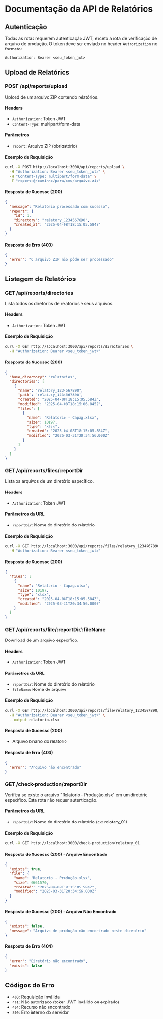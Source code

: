 # Documentação da API de Relatórios

## Autenticação

Todas as rotas requerem autenticação JWT, exceto a rota de verificação de arquivo de produção. O token deve ser enviado no header `Authorization` no formato:
```
Authorization: Bearer <seu_token_jwt>
```

## Upload de Relatórios

### POST /api/reports/upload

Upload de um arquivo ZIP contendo relatórios.

#### Headers
- `Authorization`: Token JWT
- `Content-Type`: multipart/form-data

#### Parâmetros
- `report`: Arquivo ZIP (obrigatório)

#### Exemplo de Requisição
```bash
curl -X POST http://localhost:3000/api/reports/upload \
  -H "Authorization: Bearer <seu_token_jwt>" \
  -H "Content-Type: multipart/form-data" \
  -F "report=@/caminho/para/seu/arquivo.zip"
```

#### Resposta de Sucesso (200)
```json
{
  "message": "Relatório processado com sucesso",
  "report": {
    "id": 1,
    "directory": "relatory_1234567890",
    "created_at": "2025-04-08T18:15:05.584Z"
  }
}
```

#### Resposta de Erro (400)
```json
{
  "error": "O arquivo ZIP não pôde ser processado"
}
```

## Listagem de Relatórios

### GET /api/reports/directories

Lista todos os diretórios de relatórios e seus arquivos.

#### Headers
- `Authorization`: Token JWT

#### Exemplo de Requisição
```bash
curl -X GET http://localhost:3000/api/reports/directories \
  -H "Authorization: Bearer <seu_token_jwt>"
```

#### Resposta de Sucesso (200)
```json
{
  "base_directory": "relatories",
  "directories": [
    {
      "name": "relatory_1234567890",
      "path": "relatory_1234567890",
      "created": "2025-04-08T18:15:05.584Z",
      "modified": "2025-04-08T18:15:06.845Z",
      "files": [
        {
          "name": "Relatorio - Capag.xlsx",
          "size": 10197,
          "type": "xlsx",
          "created": "2025-04-08T18:15:05.584Z",
          "modified": "2025-03-31T20:34:56.000Z"
        }
      ]
    }
  ]
}
```

### GET /api/reports/files/:reportDir

Lista os arquivos de um diretório específico.

#### Headers
- `Authorization`: Token JWT

#### Parâmetros da URL
- `reportDir`: Nome do diretório do relatório

#### Exemplo de Requisição
```bash
curl -X GET http://localhost:3000/api/reports/files/relatory_1234567890 \
  -H "Authorization: Bearer <seu_token_jwt>"
```

#### Resposta de Sucesso (200)
```json
{
  "files": [
    {
      "name": "Relatorio - Capag.xlsx",
      "size": 10197,
      "type": "xlsx",
      "created": "2025-04-08T18:15:05.584Z",
      "modified": "2025-03-31T20:34:56.000Z"
    }
  ]
}
```

### GET /api/reports/file/:reportDir/:fileName

Download de um arquivo específico.

#### Headers
- `Authorization`: Token JWT

#### Parâmetros da URL
- `reportDir`: Nome do diretório do relatório
- `fileName`: Nome do arquivo

#### Exemplo de Requisição
```bash
curl -X GET http://localhost:3000/api/reports/file/relatory_1234567890/Relatorio%20-%20Capag.xlsx \
  -H "Authorization: Bearer <seu_token_jwt>" \
  --output relatorio.xlsx
```

#### Resposta de Sucesso (200)
- Arquivo binário do relatório

#### Resposta de Erro (404)
```json
{
  "error": "Arquivo não encontrado"
}
```

### GET /check-production/:reportDir

Verifica se existe o arquivo "Relatorio - Produção.xlsx" em um diretório específico. Esta rota não requer autenticação.

#### Parâmetros da URL
- `reportDir`: Nome do diretório do relatório (ex: relatory_01)

#### Exemplo de Requisição
```bash
curl -X GET http://localhost:3000/check-production/relatory_01
```

#### Resposta de Sucesso (200) - Arquivo Encontrado
```json
{
  "exists": true,
  "file": {
    "name": "Relatorio - Produção.xlsx",
    "size": 6661570,
    "created": "2025-04-08T18:15:05.584Z",
    "modified": "2025-03-31T20:34:56.000Z"
  }
}
```

#### Resposta de Sucesso (200) - Arquivo Não Encontrado
```json
{
  "exists": false,
  "message": "Arquivo de produção não encontrado neste diretório"
}
```

#### Resposta de Erro (404)
```json
{
  "error": "Diretório não encontrado",
  "exists": false
}
```

## Códigos de Erro

- `400`: Requisição inválida
- `401`: Não autorizado (token JWT inválido ou expirado)
- `404`: Recurso não encontrado
- `500`: Erro interno do servidor 
